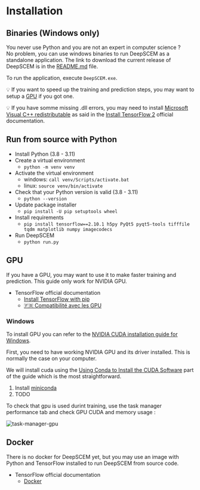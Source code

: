 # Installation

## Binaries (Windows only)
You never use Python and you are not an expert in computer science ?  
No problem, you can use windows binaries to run DeepSCEM as a standalone application.
The link to download the current release of DeepSCEM is in the
[README.md](README.md) file.

To run the application, execute `DeepSCEM.exe`.

💡 If you want to speed up the training and prediction steps, you may want to setup
a [GPU](#gpu) if you got one.

💡 If you have somme missing .dll errors, you may need to install
[Microsoft Visual C++ redistributable](https://learn.microsoft.com/fr-FR/cpp/windows/latest-supported-vc-redist?view=msvc-170)
as said in the [Install TensorFlow 2](https://www.tensorflow.org/install)
official documentation.


## Run from source with Python

* Install Python (3.8 - 3.11)
* Create a virtual environment
  * `python -m venv venv`
* Activate the virtual environment
  * windows: `call venv/Scripts/activate.bat`
  * linux: `source venv/bin/activate`
* Check that your Python version is valid (3.8 - 3.11)
  * `python --version`
* Update package installer
  * `pip install -U pip setuptools wheel`
* Install requirements
  * `pip install tensorflow==2.10.1 h5py PyQt5 pyqt5-tools tifffile tqdm matplotlib numpy imagecodecs`
* Run DeepSCEM
  * `python run.py`


## GPU
If you have a GPU, you may want to use it to make faster training and prediction.
This guide only work for NVIDIA GPU.

* TensorFlow official documentation
  * [Install TensorFlow with pip](https://www.tensorflow.org/install/pip)
  * [🇫🇷 Compatibilité avec les GPU](https://www.tensorflow.org/install/gpu?hl=fr)

### Windows
To install GPU you can refer to the
[NVIDIA CUDA installation guide for Windows](https://docs.nvidia.com/cuda/cuda-installation-guide-microsoft-windows/index.html).

First, you need to have working NVIDIA GPU and its driver installed.
This is normally the case on your computer.

We will install cuda using the
[Using Conda to Install the CUDA Software](https://docs.nvidia.com/cuda/cuda-installation-guide-microsoft-windows/index.html#using-conda-to-install-the-cuda-software)
part of the guide which is the most straightforward.

1. Install [miniconda](https://docs.anaconda.com/free/miniconda/)
2. TODO

To check that gpu is used durint training,
use the task manager performance tab and check
GPU CUDA and memory usage :

![task-manager-gpu](https://github.com/Cyril-Meyer/DeepSCEM/assets/69190238/239c8b0e-d884-4f21-9887-377a4fb9d8b1)


## Docker

There is no docker for DeepSCEM yet, but you may use an image with
Python and TensorFlow installed to run DeepSCEM from source code.

* TensorFlow official documentation
  * [Docker ](https://www.tensorflow.org/install/docker)
